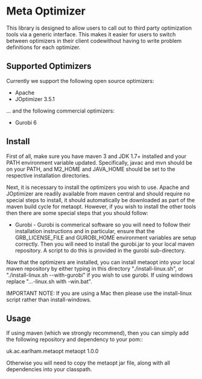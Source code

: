 Meta Optimizer
==============

This library is designed to allow users to call out to third party optimization tools via a generic interface.  This makes it easier for users to switch between optimizers in their client codewithout having to write problem definitions for each optimizer.


Supported Optimizers
--------------------

Currently we support the following open source optimizers:

* Apache
* JOptimizer 3.5.1

... and the following commercial optimizers:

* Gurobi 6


Install
-------

First of all, make sure you have maven 3 and JDK 1.7+ installed and your PATH environment variable updated.   Specifically, javac and mvn should be on your PATH, and M2_HOME and JAVA_HOME should be set to the respective installation directories.

Next, it is necessary to install the optimizers you wish to use.  Apache and JOptimizer are readily available from maven central and should require no special steps to install, it should automatically be downloaded as part of the maven build cycle for metaopt.  However, if you wish to install the other tools then there are some special steps that you should follow:

* Gurobi - Gurobi is commerical software so you will need to follow their installation instructions and in particular, ensure that the GRB_LICENSE_FILE and GUROBI_HOME environment variables are setup correctly.  Then you will need to install the gurobi.jar to your local maven repository.  A script to do this is provided in the gurobi sub-directory.

Now that the optimizers are installed, you can install metaopt into your local maven repository by either typing in this directory "./install-linux.sh", or "./install-linux.sh --with-gurobi" if you wish to use gurobi. If using windows replace "...-linux.sh with -win.bat".

IMPORTANT NOTE: If you are using a Mac then please use the install-linux script rather than install-windows.


Usage
-----

If using maven (which we strongly recommend), then you can simply add the following repository and dependency to your pom::

  <dependency>
    <groupId>uk.ac.earlham.metaopt</groupId>
    <artifactId>metaopt</artifactId>
    <version>1.0.0</version>
  </dependency>

Otherwise you will need to copy the metaopt jar file, along with all dependencies into your classpath.

